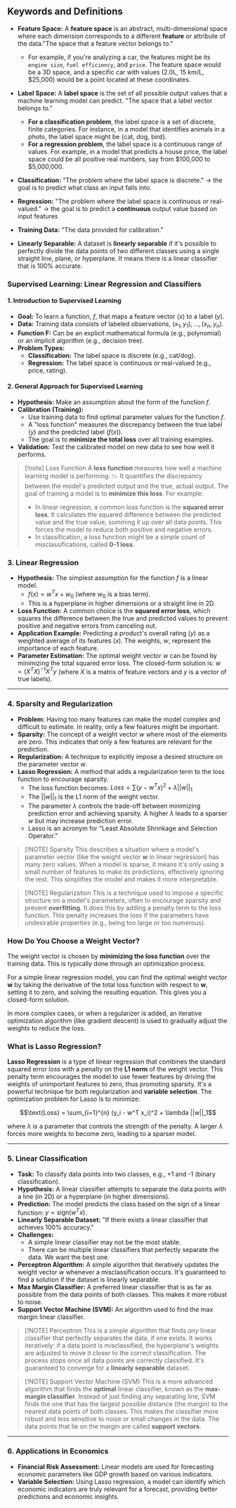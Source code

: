 ## Keywords and Definitions
* **Feature Space:** A **feature space** is an abstract, multi-dimensional space where each dimension corresponds to a different **feature** or attribute of the data."The space that a feature vector belongs to." 
	* For example, if you're analyzing a car, the features might be its `engine size`, `fuel efficiency`, and `price`. The feature space would be a 3D space, and a specific car with values (2.0L, 15 km/L, $25,000) would be a point located at these coordinates.

* **Label Space:**  A **label space** is the set of all possible output values that a machine learning model can predict. "The space that a label vector belongs to."
	* **For a classification problem**, the label space is a set of discrete, finite categories. For instance, in a model that identifies animals in a photo, the label space might be {cat, dog, bird}.
	- **For a regression problem**, the label space is a continuous range of values. For example, in a model that predicts a house price, the label space could be all positive real numbers, say from $100,000 to $5,000,000.

* **Classification:** "The problem where the label space is discrete." -> the goal is to predict what class an input falls into.
* **Regression:** "The problem where the label space is continuous or real-valued." -> the goal is to predict a **continuous** output value based on input features

* **Training Data:** "The data provided for calibration."
* **Linearly Separable:** A dataset is **linearly separable** if it's possible to perfectly divide the data points of two different classes using a single straight line, plane, or hyperplane. It means there is a linear classifier that is 100% accurate.

### Supervised Learning: Linear Regression and Classifiers
#### 1. Introduction to Supervised Learning
* **Goal:** To learn a function, $f$, that maps a feature vector ($x$) to a label ($y$).
* **Data:** Training data consists of labeled observations, $(x_1, y_1), \dots, (x_n, y_n)$.
* **Function F:** Can be an explicit mathematical formula (e.g., polynomial) or an implicit algorithm (e.g., decision tree).
* **Problem Types:**
    * **Classification:** The label space is discrete (e.g., cat/dog).
    * **Regression:** The label space is continuous or real-valued (e.g., price, rating).

#### 2. General Approach for Supervised Learning
* **Hypothesis:** Make an assumption about the form of the function $f$.
* **Calibration (Training):**
    * Use training data to find optimal parameter values for the function $f$.
    * A "loss function" measures the discrepancy between the true label ($y$) and the predicted label ($f(x)$).
    * The goal is to **minimize the total loss** over all training examples.
* **Validation:** Test the calibrated model on new data to see how well it performs.

>[!note] Loss Function
>A **loss function** measures how well a machine learning model is performing. 📉 It quantifies the discrepancy between the model's predicted output and the true, actual output. The goal of training a model is to **minimize this loss**.
>For example:
>* In linear regression, a common loss function is the **squared error loss**. It calculates the squared difference between the predicted value and the true value, summing it up over all data points. This forces the model to reduce both positive and negative errors.
>* In classification, a loss function might be a simple count of misclassifications, called **0-1 loss**.
### 3. Linear Regression
* **Hypothesis:** The simplest assumption for the function $f$ is a linear model.
    * $f(x) = w^T x + w_0$ (where $w_0$ is a bias term).
    * This is a hyperplane in higher dimensions or a straight line in 2D.
* **Loss Function:** A common choice is the **squared error loss**, which squares the difference between the true and predicted values to prevent positive and negative errors from canceling out.
* **Application Example:** Predicting a product's overall rating ($y$) as a weighted average of its features ($x$). The weights, $w$, represent the importance of each feature.
* **Parameter Estimation:** The optimal weight vector $w$ can be found by minimizing the total squared error loss. The closed-form solution is:
    $w = (X^T X)^{-1} X^T y$
    (where $X$ is a matrix of feature vectors and $y$ is a vector of true labels).

---

### 4. Sparsity and Regularization
* **Problem:** Having too many features can make the model complex and difficult to estimate. In reality, only a few features might be important.
* **Sparsity:** The concept of a weight vector $w$ where most of the elements are zero. This indicates that only a few features are relevant for the prediction.
* **Regularization:** A technique to explicitly impose a desired structure on the parameter vector $w$.
* **Lasso Regression:** A method that adds a regularization term to the loss function to encourage sparsity.
    * The loss function becomes: $Loss = \sum (y - w^T x)^2 + \lambda ||w||_1$
    * The $||w||_1$ is the L1 norm of the weight vector.
    * The parameter $\lambda$ controls the trade-off between minimizing prediction error and achieving sparsity. A higher $\lambda$ leads to a sparser $w$ but may increase prediction error.
    * Lasso is an acronym for "Least Absolute Shrinkage and Selection Operator."

> [!NOTE] Sparsity
> This describes a situation where a model's parameter vector (like the weight vector **w** in linear regression) has many zero values. When a model is sparse, it means it's only using a small number of features to make its predictions, effectively ignoring the rest. This simplifies the model and makes it more interpretable.

> [!NOTE] Regularization
> This is a technique used to impose a specific structure on a model's parameters, often to encourage sparsity and prevent **overfitting**. It does this by adding a penalty term to the loss function. This penalty increases the loss if the parameters have undesirable properties (e.g., being too large or too numerous).

### How Do You Choose a Weight Vector?

The weight vector is chosen by **minimizing the loss function** over the training data. This is typically done through an optimization process.

For a simple linear regression model, you can find the optimal weight vector **w** by taking the derivative of the total loss function with respect to **w**, setting it to zero, and solving the resulting equation. This gives you a closed-form solution.

In more complex cases, or when a regularizer is added, an iterative optimization algorithm (like gradient descent) is used to gradually adjust the weights to reduce the loss.

### What is Lasso Regression?
**Lasso Regression** is a type of linear regression that combines the standard squared error loss with a penalty on the **L1 norm** of the weight vector.  This penalty term encourages the model to use fewer features by driving the weights of unimportant features to zero, thus promoting sparsity. It's a powerful technique for both regularization and **variable selection**.
The optimization problem for Lasso is to minimize:

$$\text{Loss} = \sum_{i=1}^{n} (y_i - w^T x_i)^2 + \lambda ||w||_1$$

where $\lambda$ is a parameter that controls the strength of the penalty. A larger $\lambda$ forces more weights to become zero, leading to a sparser model.


---

### 5. Linear Classification
* **Task:** To classify data points into two classes, e.g., +1 and -1 (binary classification).
* **Hypothesis:** A linear classifier attempts to separate the data points with a line (in 2D) or a hyperplane (in higher dimensions).
* **Prediction:** The model predicts the class based on the sign of a linear function: $y = \text{sign}(w^T x)$.
* **Linearly Separable Dataset:** "If there exists a linear classifier that achieves 100% accuracy."
* **Challenges:**
    * A simple linear classifier may not be the most stable.
    * There can be multiple linear classifiers that perfectly separate the data. We want the best one.
* **Perceptron Algorithm:** A simple algorithm that iteratively updates the weight vector $w$ whenever a misclassification occurs. It's guaranteed to find a solution if the dataset is linearly separable.
* **Max Margin Classifier:** A preferred linear classifier that is as far as possible from the data points of both classes. This makes it more robust to noise.
* **Support Vector Machine (SVM):** An algorithm used to find the max margin linear classifier.

> [!NOTE] Perceptron
>  This is a simple algorithm that finds *any* linear classifier that perfectly separates the data, if one exists. It works iteratively: if a data point is misclassified, the hyperplane's weights are adjusted to move it closer to the correct classification. The process stops once all data points are correctly classified. It's guaranteed to converge for a **linearly separable** dataset.

> [!NOTE] Support Vector Machine (SVM) 
> This is a more advanced algorithm that finds the **optimal** linear classifier, known as the **max-margin classifier**. Instead of just finding any separating line, SVM finds the one that has the largest possible distance (the margin) to the nearest data points of both classes.  This makes the classifier more robust and less sensitive to noise or small changes in the data. The data points that lie on the margin are called **support vectors**.

---

### 6. Applications in Economics
* **Financial Risk Assessment:** Linear models are used for forecasting economic parameters like GDP growth based on various indicators.
* **Variable Selection:** Using Lasso regression, a model can identify which economic indicators are truly relevant for a forecast, providing better predictions and economic insights.
